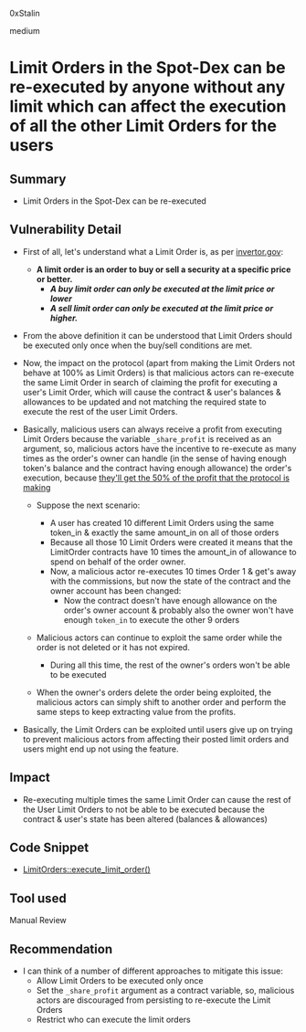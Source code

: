 0xStalin

medium

# Limit Orders in the Spot-Dex can be re-executed by anyone without any limit which can affect the execution of all the other Limit Orders for the users

## Summary
- Limit Orders in the Spot-Dex can be re-executed 

## Vulnerability Detail
- First of all, let's understand what a Limit Order is, as per [invertor.gov](https://www.investor.gov/introduction-investing/investing-basics/how-stock-markets-work/types-orders#:~:text=A%20limit%20order%20is%20an,for%20no%20more%20than%20%2410.):
  - **A limit order is an order to buy or sell a security at a specific price or better.** 
    - ***A buy limit order can only be executed at the limit price or lower***
    - ***A sell limit order can only be executed at the limit price or higher.***

- From the above definition it can be understood that Limit Orders should be executed only once when the buy/sell conditions are met.

- Now, the impact on the protocol (apart from making the Limit Orders not behave at 100% as Limit Orders) is that malicious actors can re-execute the same Limit Order in search of claiming the profit for executing a user's Limit Order, which will cause the contract & user's balances & allowances to be updated and not matching the required state to execute the rest of the user Limit Orders.

- Basically, malicious users can always receive a profit from executing Limit Orders because the variable `_share_profit` is received as an argument, so, malicious actors have the incentive to re-execute as many times as the order's owner can handle (in the sense of having enough token's balance and the contract having enough allowance) the order's execution, because [they'll get the 50% of the profit that the protocol is making](https://github.com/sherlock-audit/2023-06-unstoppable/blob/main/unstoppable-dex-audit/contracts/spot-dex/LimitOrders.vy#L187-L189)
  - Suppose the next scenario: 
    - A user has created 10 different Limit Orders using the same token_in & exactly the same amount_in on all of those orders
    - Because all those 10 Limit Orders were created it means that the LimitOrder contracts have 10 times the amount_in of allowance to spend on behalf of the order owner.
    - Now, a malicious actor re-executes 10 times Order 1 & get's away with the commissions, but now the state of the contract and the owner account has been changed:
      - Now the contract doesn't have enough allowance on the order's owner account & probably also the owner won't have enough `token_in` to execute the other 9 orders
    
  - Malicious actors can continue to exploit the same order while the order is not deleted or it has not expired.
    - During all this time, the rest of the owner's orders won't be able to be executed
  - When the owner's orders delete the order being exploited, the malicious actors can simply shift to another order and perform the same steps to keep extracting value from the profits.

- Basically, the Limit Orders can be exploited until users give up on trying to prevent malicious actors from affecting their posted limit orders and users might end up not using the feature.

## Impact
- Re-executing multiple times the same Limit Order can cause the rest of the User Limit Orders to not be able to be executed because the contract & user's state has been altered (balances & allowances)

## Code Snippet
- [LimitOrders::execute_limit_order()](https://github.com/sherlock-audit/2023-06-unstoppable/blob/main/unstoppable-dex-audit/contracts/spot-dex/LimitOrders.vy#L130-L191)

## Tool used
Manual Review

## Recommendation
- I can think of a number of different approaches to mitigate this issue:
  - Allow Limit Orders to be executed only once
  - Set the `_share_profit` argument as a contract variable, so, malicious actors are discouraged from persisting to re-execute the Limit Orders
  - Restrict who can execute the limit orders